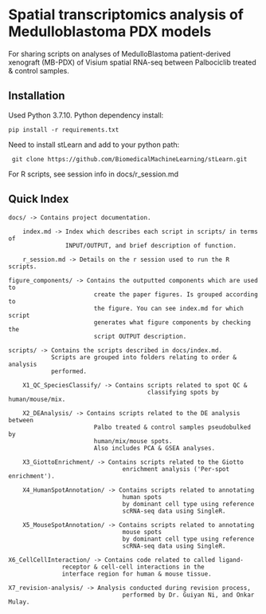 # Spatial transcriptomics analysis of Medulloblastoma PDX models
For sharing scripts on analyses of 
MedulloBlastoma patient-derived xenograft (MB-PDX) of 
Visium spatial RNA-seq between Palbociclib treated & control samples.

## Installation
Used Python 3.7.10.
Python dependency install:

    pip install -r requirements.txt
    
Need to install stLearn and add to your python path:

     git clone https://github.com/BiomedicalMachineLearning/stLearn.git
     
For R scripts, see session info in docs/r_session.md

## Quick Index

    docs/ -> Contains project documentation.
    
        index.md -> Index which describes each script in scripts/ in terms of 
                    INPUT/OUTPUT, and brief description of function.
                    
        r_session.md -> Details on the r session used to run the R scripts. 
                    
    figure_components/ -> Contains the outputted components which are used to 
                            create the paper figures. Is grouped according to 
                            the figure. You can see index.md for which script
                            generates what figure components by checking the 
                            script OUTPUT description. 
                    
    scripts/ -> Contains the scripts described in docs/index.md.
                Scripts are grouped into folders relating to order & analysis
                performed.

        X1_QC_SpeciesClassify/ -> Contains scripts related to spot QC & 
                                           classifying spots by human/mouse/mix.

        X2_DEAnalysis/ -> Contains scripts related to the DE analysis between
                            Palbo treated & control samples pseudobulked by 
                            human/mix/mouse spots. 
                            Also includes PCA & GSEA analyses. 

        X3_GiottoEnrichment/ -> Contains scripts related to the Giotto 
                                    enrichment analysis ('Per-spot enrichment').
                                    
        X4_HumanSpotAnnotation/ -> Contains scripts related to annotating 
                                    human spots
                                    by dominant cell type using reference 
                                    scRNA-seq data using SingleR.
                                    
        X5_MouseSpotAnnotation/ -> Contains scripts related to annotating 
                                    mouse spots
                                    by dominant cell type using reference 
                                    scRNA-seq data using SingleR.

	X6_CellCellInteraction/ -> Contains code related to called ligand-
				   receptor & cell-cell interactions in the
				   interface region for human & mouse tissue.  
				   
	X7_revision-analysis/ -> Analysis conducted during revision process, 
	                                performed by Dr. Guiyan Ni, and Onkar Mulay.
	                                
	                                
                 

